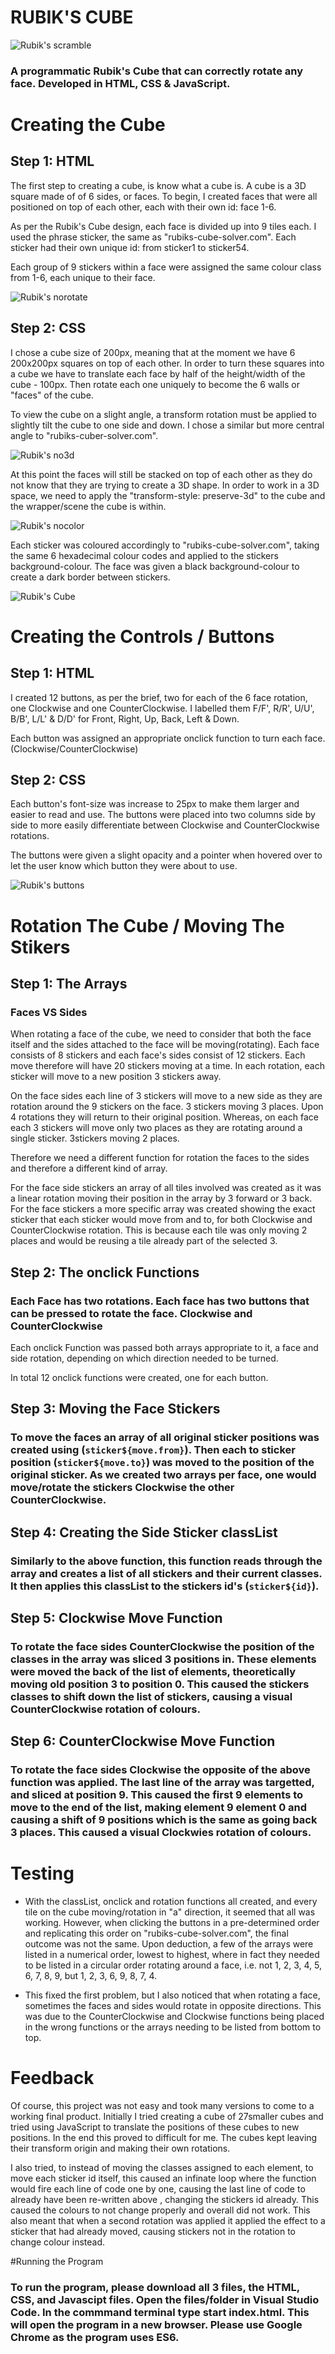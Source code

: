 # RUBIK'S CUBE

![Rubik's scramble](https://user-images.githubusercontent.com/77677982/182041828-4a01f2e7-352b-4fd9-a177-f5217827ffad.PNG)

### A programmatic Rubik's Cube that can correctly rotate any face. Developed in HTML, CSS & JavaScript.



# Creating the Cube

## Step 1: HTML

The first step to creating a cube, is know what a cube is. A cube is a 3D square made of of 6 sides, or faces. To begin, I created faces that were all positioned on top of each other, each with their own id: face 1-6. 

As per the Rubik's Cube design, each face is divided up into 9 tiles each. I used the phrase sticker, the same as "rubiks-cube-solver.com". Each sticker had their own unique id: from sticker1 to sticker54. 

Each group of 9 stickers within a face were assigned the same colour class from 1-6, each unique to their face.

![Rubik's norotate](https://user-images.githubusercontent.com/77677982/182041756-5319b009-a8bf-441b-be49-d92248f6e226.PNG)

## Step 2: CSS

I chose a cube size of 200px, meaning that at the moment we have 6 200x200px squares on top of each other. In order to turn these squares into a cube we have to translate each face by half of the height/width of the cube - 100px. Then rotate each one uniquely to become the 6 walls or "faces" of the cube. 

To view the cube on a slight angle, a transform rotation must be applied to slightly tilt the cube to one side and down. I chose a similar but more central angle to "rubiks-cuber-solver.com".

![Rubik's no3d](https://user-images.githubusercontent.com/77677982/182041727-96ff4c80-e093-47e6-af1f-433aa05438ce.PNG)

At this point the faces will still be stacked on top of each other as they do not know that they are trying to create a 3D shape. In order to work in a 3D space, we need to apply the "transform-style: preserve-3d" to the cube and the wrapper/scene the cube is within.

![Rubik's nocolor](https://user-images.githubusercontent.com/77677982/182041686-d2d482f0-2c29-4743-b31d-6667c05fb97b.PNG)

Each sticker was coloured accordingly to "rubiks-cube-solver.com", taking the same 6 hexadecimal colour codes and applied to the stickers background-colour. The face was given a black background-colour to create a dark border between stickers.


![Rubik's Cube](https://user-images.githubusercontent.com/77677982/182041857-b377d5c1-1819-4192-ac3c-7fa551a3c28b.PNG)



# Creating the Controls / Buttons

## Step 1: HTML

I created 12 buttons, as per the brief, two for each of the 6 face rotation, one Clockwise and one CounterClockwise. I labelled them F/F', R/R', U/U', B/B', L/L' & D/D' for Front, Right, Up, Back, Left & Down.

Each button was assigned an appropriate onclick function to turn each face. (Clockwise/CounterClockwise)

## Step 2: CSS

Each button's font-size was increase to 25px to make them larger and easier to read and use. The buttons were placed into two columns side by side to more easily differentiate between Clockwise and CounterClockwise rotations.

The buttons were given a slight opacity and a pointer when hovered over to let the user know which button they were about to use.

![Rubik's buttons](https://user-images.githubusercontent.com/77677982/182041901-12d56e57-42c3-4076-8f77-126c3cebb5c2.PNG)



# Rotation The Cube / Moving The Stikers

## Step 1: The Arrays

### Faces VS Sides

When rotating a face of the cube, we need to consider that both the face itself and the sides attached to the face will be moving(rotating). Each face consists of 8 stickers and each face's sides consist of 12 stickers. Each move therefore will have 20 stickers moving at a time. In each rotation, each sticker will move to a new position 3 stickers away. 

On the face sides each line of 3 stickers will move to a new side as they are rotation around the 9 stickers on the face. 3 stickers moving 3 places. Upon 4 rotations they will return to their original position. Whereas, on each face each 3 stickers will move only two places as they are rotating around a single sticker. 3stickers moving 2 places.

Therefore we need a different function for rotation the faces to the sides and therefore a different kind of array.

For the face side stickers an array of all tiles involved was created as it was a linear rotation moving their position in the array by 3 forward or 3 back.
For the face stickers a more specific array was created showing the exact sticker that each sticker would move from and to, for both Clockwise and CounterClockwise rotation. This is because each tile was only moving 2 places and would be reusing a tile already part of the selected 3.


## Step 2: The onclick Functions

### Each Face has two rotations. Each face has two buttons that can be pressed to rotate the face. Clockwise and CounterClockwise

Each onclick Function was passed both arrays appropriate to it, a face and side rotation, depending on which direction needed to be turned.

In total 12 onclick functions were created, one for each button.


## Step 3: Moving the Face Stickers

### To move the faces an array of all original sticker positions was created using (`sticker${move.from}`). Then each to sticker position (`sticker${move.to}`) was moved to the position of the original sticker. As we created two arrays per face, one would move/rotate the stickers Clockwise the other CounterClockwise.


## Step 4: Creating the Side Sticker classList

### Similarly to the above function, this function reads through the array and creates a list of all stickers and their current classes. It then applies this classList to the stickers id's (`sticker${id}`).


## Step 5: Clockwise Move Function

### To rotate the face sides CounterClockwise the position of the classes in the array was sliced 3 positions in. These elements were moved the back of the list of elements, theoretically moving old position 3 to position 0. This caused the stickers classes to shift down the list of stickers, causing a visual CounterClockwise rotation of colours.


## Step 6: CounterClockwise Move Function

### To rotate the face sides Clockwise the opposite of the above function was applied. The last line of the array was targetted, and sliced at position 9. This caused the first 9 elements to move to the end of the list, making element 9 element 0 and causing a shift of 9 positions which is the same as going back 3 places. This caused a visual Clockwies rotation of colours.


# Testing

* With the classList, onclick and rotation functions all created, and every tile on the cube moving/rotation in "a" direction, it seemed that all was working. However, when clicking the buttons in a pre-determined order and replicating this order on "rubiks-cube-solver.com", the final outcome was not the same. Upon deduction, a few of the arrays were listed in a numerical order, lowest to highest, where in fact they needed to be listed in a circular order rotating around a face, i.e. not 1, 2, 3, 4, 5, 6, 7, 8, 9, but 1, 2, 3, 6, 9, 8, 7, 4. 

* This fixed the first problem, but I also noticed that when rotating a face, sometimes the faces and sides would rotate in opposite directions. This was due to the CounterClockwise and Clockwise functions being placed in the wrong functions or the arrays needing to be listed from bottom to top.

# Feedback

Of course, this project was not easy and took many versions to come to a working final product. Initially I tried creating a cube of 27smaller cubes and tried using JavaScript to translate the positions of these cubes to new positions. In the end this proved to difficult for me. The cubes kept leaving their transform origin and making their own rotations. 

I also tried, to instead of moving the classes assigned to each element, to move each sticker id itself, this caused an infinate loop where the function would fire each line of code one by one, causing the last line of code to already have been re-written above , changing the stickers id already. This caused the colours to not change properly and overall did not work. This also meant that when a second rotation was applied it applied the effect to a sticker that had already moved, causing stickers not in the rotation to change colour instead.


#Running the Program

### To run the program, please download all 3 files, the HTML, CSS, and Javascipt files. Open the files/folder in Visual Studio Code. In the commmand terminal type start index.html. This will open the program in a new browser. Please use Google Chrome as the program uses ES6.
